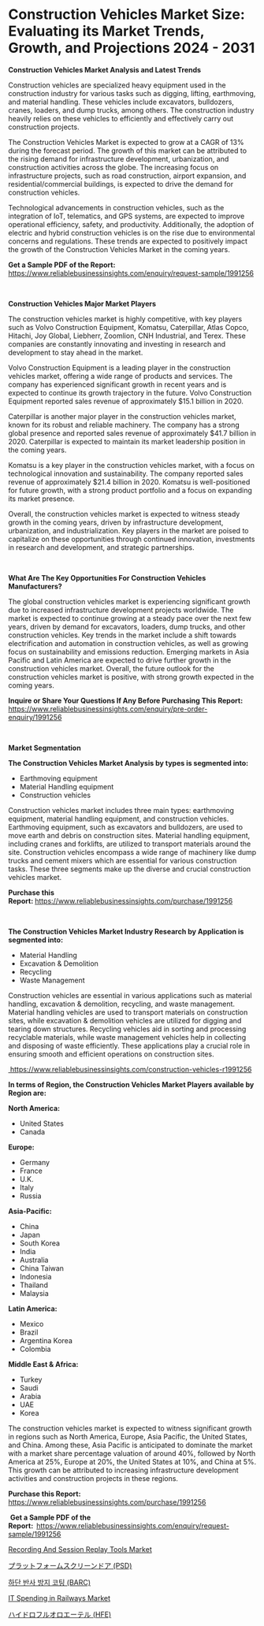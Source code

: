 <p><h1>Construction Vehicles Market Size: Evaluating its Market Trends, Growth, and Projections 2024 - 2031</h1></p><p><strong>Construction Vehicles Market Analysis and Latest Trends</strong></p>
<p><p>Construction vehicles are specialized heavy equipment used in the construction industry for various tasks such as digging, lifting, earthmoving, and material handling. These vehicles include excavators, bulldozers, cranes, loaders, and dump trucks, among others. The construction industry heavily relies on these vehicles to efficiently and effectively carry out construction projects.</p><p>The Construction Vehicles Market is expected to grow at a CAGR of 13% during the forecast period. The growth of this market can be attributed to the rising demand for infrastructure development, urbanization, and construction activities across the globe. The increasing focus on infrastructure projects, such as road construction, airport expansion, and residential/commercial buildings, is expected to drive the demand for construction vehicles.</p><p>Technological advancements in construction vehicles, such as the integration of IoT, telematics, and GPS systems, are expected to improve operational efficiency, safety, and productivity. Additionally, the adoption of electric and hybrid construction vehicles is on the rise due to environmental concerns and regulations. These trends are expected to positively impact the growth of the Construction Vehicles Market in the coming years.</p></p>
<p><strong>Get a Sample PDF of the Report:&nbsp;</strong> <a href="https://www.reliablebusinessinsights.com/enquiry/request-sample/1991256">https://www.reliablebusinessinsights.com/enquiry/request-sample/1991256</a></p>
<p>&nbsp;</p>
<p><strong>Construction Vehicles Major Market Players</strong></p>
<p><p>The construction vehicles market is highly competitive, with key players such as Volvo Construction Equipment, Komatsu, Caterpillar, Atlas Copco, Hitachi, Joy Global, Liebherr, Zoomlion, CNH Industrial, and Terex. These companies are constantly innovating and investing in research and development to stay ahead in the market.</p><p>Volvo Construction Equipment is a leading player in the construction vehicles market, offering a wide range of products and services. The company has experienced significant growth in recent years and is expected to continue its growth trajectory in the future. Volvo Construction Equipment reported sales revenue of approximately $15.1 billion in 2020.</p><p>Caterpillar is another major player in the construction vehicles market, known for its robust and reliable machinery. The company has a strong global presence and reported sales revenue of approximately $41.7 billion in 2020. Caterpillar is expected to maintain its market leadership position in the coming years.</p><p>Komatsu is a key player in the construction vehicles market, with a focus on technological innovation and sustainability. The company reported sales revenue of approximately $21.4 billion in 2020. Komatsu is well-positioned for future growth, with a strong product portfolio and a focus on expanding its market presence.</p><p>Overall, the construction vehicles market is expected to witness steady growth in the coming years, driven by infrastructure development, urbanization, and industrialization. Key players in the market are poised to capitalize on these opportunities through continued innovation, investments in research and development, and strategic partnerships.</p></p>
<p>&nbsp;</p>
<p><strong>What Are The Key Opportunities For Construction Vehicles Manufacturers?</strong></p>
<p><p>The global construction vehicles market is experiencing significant growth due to increased infrastructure development projects worldwide. The market is expected to continue growing at a steady pace over the next few years, driven by demand for excavators, loaders, dump trucks, and other construction vehicles. Key trends in the market include a shift towards electrification and automation in construction vehicles, as well as growing focus on sustainability and emissions reduction. Emerging markets in Asia Pacific and Latin America are expected to drive further growth in the construction vehicles market. Overall, the future outlook for the construction vehicles market is positive, with strong growth expected in the coming years.</p></p>
<p><strong>Inquire or Share Your Questions If Any Before Purchasing This Report:</strong> <a href="https://www.reliablebusinessinsights.com/enquiry/pre-order-enquiry/1991256">https://www.reliablebusinessinsights.com/enquiry/pre-order-enquiry/1991256</a></p>
<p>&nbsp;</p>
<p><strong>Market Segmentation</strong></p>
<p><strong>The Construction Vehicles Market Analysis by types is segmented into:</strong></p>
<p><ul><li>Earthmoving equipment</li><li>Material Handling equipment</li><li>Construction vehicles</li></ul></p>
<p><p>Construction vehicles market includes three main types: earthmoving equipment, material handling equipment, and construction vehicles. Earthmoving equipment, such as excavators and bulldozers, are used to move earth and debris on construction sites. Material handling equipment, including cranes and forklifts, are utilized to transport materials around the site. Construction vehicles encompass a wide range of machinery like dump trucks and cement mixers which are essential for various construction tasks. These three segments make up the diverse and crucial construction vehicles market.</p></p>
<p><strong>Purchase this Report:&nbsp;</strong><a href="https://www.reliablebusinessinsights.com/purchase/1991256">https://www.reliablebusinessinsights.com/purchase/1991256</a></p>
<p>&nbsp;</p>
<p><strong>The Construction Vehicles Market Industry Research by Application is segmented into:</strong></p>
<p><ul><li>Material Handling</li><li>Excavation & Demolition</li><li>Recycling</li><li>Waste Management</li></ul></p>
<p><p>Construction vehicles are essential in various applications such as material handling, excavation & demolition, recycling, and waste management. Material handling vehicles are used to transport materials on construction sites, while excavation & demolition vehicles are utilized for digging and tearing down structures. Recycling vehicles aid in sorting and processing recyclable materials, while waste management vehicles help in collecting and disposing of waste efficiently. These applications play a crucial role in ensuring smooth and efficient operations on construction sites.</p></p>
<p><a href="https://www.reliablebusinessinsights.com/construction-vehicles-r1991256">&nbsp;https://www.reliablebusinessinsights.com/construction-vehicles-r1991256</a></p>
<p><strong>In terms of Region, the Construction Vehicles Market Players available by Region are:</strong></p>
<p>
    <p> <strong> North America: </strong>
        <ul>
            <li>United States</li>
            <li>Canada</li>
        </ul>
        </p> 
    <p> <strong> Europe: </strong>
        <ul>
            <li>Germany</li>
            <li>France</li>
            <li>U.K.</li>
            <li>Italy</li>
            <li>Russia</li>
        </ul>
        </p> 
    <p> <strong> Asia-Pacific: </strong>
        <ul>
            <li>China</li>
            <li>Japan</li>
            <li>South Korea</li>
            <li>India</li>
            <li>Australia</li>
            <li>China Taiwan</li>
            <li>Indonesia</li>
            <li>Thailand</li>
            <li>Malaysia</li>
        </ul>
        </p> 
    <p> <strong> Latin America: </strong>
        <ul>
            <li>Mexico</li>
            <li>Brazil</li>
            <li>Argentina Korea</li>
            <li>Colombia</li>
        </ul>
        </p> 
    <p> <strong> Middle East & Africa: </strong>
        <ul>
            <li>Turkey</li>
            <li>Saudi</li>
            <li>Arabia</li>
            <li>UAE</li>
            <li>Korea</li>
        </ul>
    </p>
    </p>
<p><p>The construction vehicles market is expected to witness significant growth in regions such as North America, Europe, Asia Pacific, the United States, and China. Among these, Asia Pacific is anticipated to dominate the market with a market share percentage valuation of around 40%, followed by North America at 25%, Europe at 20%, the United States at 10%, and China at 5%. This growth can be attributed to increasing infrastructure development activities and construction projects in these regions.</p></p>
<p><strong>Purchase this Report: </strong><a href="https://www.reliablebusinessinsights.com/purchase/1991256">https://www.reliablebusinessinsights.com/purchase/1991256</a></p>
<p>&nbsp;<strong>Get a Sample PDF of the Report:&nbsp;&nbsp;</strong><a href="https://www.reliablebusinessinsights.com/enquiry/request-sample/1991256">https://www.reliablebusinessinsights.com/enquiry/request-sample/1991256</a></p>
<p><strong></strong></p>
<p><p><a href="https://github.com/Airanohannonzb68e5pb53oc1/Market-Research-Report-List-2/blob/main/recording-and-session-replay-tools-market.md">Recording And Session Replay Tools Market</a></p><p><a href="https://github.com/jkjreqjscoxx7/Market-Research-Report-List-2/blob/main/9275799120713.md">プラットフォームスクリーンドア (PSD)</a></p><p><a href="https://github.com/amuji413411/Market-Research-Report-List-1/blob/main/8080841112736.md">하단 반사 방지 코팅 (BARC)</a></p><p><a href="https://github.com/fiixsa/Market-Research-Report-List-3/blob/main/it-spending-in-railways-market.md">IT Spending in Railways Market</a></p><p><a href="https://github.com/hilmi-2a/Market-Research-Report-List-2/blob/main/8935232120715.md">ハイドロフルオロエーテル (HFE)</a></p></p>